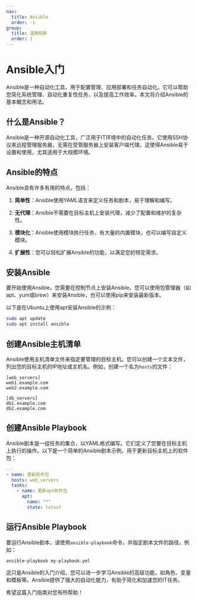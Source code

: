 ```yaml
---
nav:
  title: Ansible
  order: -1
group:
  title: 温故知新
  order: 1
---
```


# Ansible入门

Ansible是一种自动化工具，用于配置管理、应用部署和任务自动化。它可以帮助您简化系统管理、自动化重复性任务，以及提高工作效率。本文将介绍Ansible的基本概念和用法。

## 什么是Ansible？

Ansible是一种开源自动化工具，广泛用于IT环境中的自动化任务。它使用SSH协议来远程管理服务器，无需在受管服务器上安装客户端代理。这使得Ansible易于设置和使用，尤其适用于大规模环境。

## Ansible的特点

Ansible具有许多有用的特点，包括：

1. **简单性**：Ansible使用YAML语言来定义任务和剧本，易于理解和编写。

2. **无代理**：Ansible不需要在目标主机上安装代理，减少了配置和维护的复杂性。

3. **模块化**：Ansible使用模块执行任务，有大量的内置模块，也可以编写自定义模块。

4. **扩展性**：您可以轻松扩展Ansible的功能，以满足您的特定需求。

## 安装Ansible

要开始使用Ansible，您需要在控制节点上安装Ansible。您可以使用包管理器（如apt、yum或brew）来安装Ansible，也可以使用pip来安装最新版本。

以下是在Ubuntu上使用apt安装Ansible的示例：

```bash
sudo apt update
sudo apt install ansible
```

## 创建Ansible主机清单

Ansible使用主机清单文件来指定要管理的目标主机。您可以创建一个文本文件，列出您的目标主机的IP地址或主机名。例如，创建一个名为`hosts`的文件：

```plaintext
[web_servers]
web1.example.com
web2.example.com

[db_servers]
db1.example.com
db2.example.com
```

## 创建Ansible Playbook

Ansible剧本是一组任务的集合，以YAML格式编写。它们定义了您要在目标主机上执行的操作。以下是一个简单的Ansible剧本示例，用于更新目标主机上的软件包：

```yaml
---
- name: 更新软件包
  hosts: web_servers
  tasks:
    - name: 更新apt软件包
      apt:
        name: "*"
        state: latest
```

## 运行Ansible Playbook

要运行Ansible剧本，请使用`ansible-playbook`命令，并指定剧本文件的路径。例如：

```bash
ansible-playbook my-playbook.yml
```

这只是Ansible的入门介绍，您可以进一步学习Ansible的高级功能，如角色、变量和模板等。Ansible提供了强大的自动化能力，有助于简化和加速您的IT任务。

希望这篇入门指南对您有所帮助！